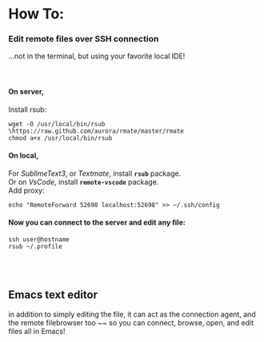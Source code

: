 # How To:         
### Edit remote files over SSH connection         
...not in the terminal, but using your favorite local IDE!         
<br /><br />         
         
#### On server,         
Install rsub:         
```         
wget -O /usr/local/bin/rsub \https://raw.github.com/aurora/rmate/master/rmate         
chmod a+x /usr/local/bin/rsub         
```         
#### On local,         
For _SublimeText3_, or _Textmate_, install **`rsub`** package.         
Or on _VsCode_, install **`remote-vscode`** package.         
Add proxy:         
```         
echo "RemoteForward 52698 localhost:52698" >> ~/.ssh/config         
```         
#### Now you can connect to the server and edit any file:         
```         
ssh user@hostname         
rsub ~/.profile         
```         
<br /><br />         
         
## Emacs text editor         
in addition to simply editing the file, it can act as the connection agent, and the remote filebrowser too ~~ so you can connect, browse, open, and edit files all in Emacs!